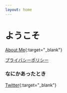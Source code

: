 ```yaml
---
layout: home
---
```

# ようこそ
[About Me](http://theoria24.github.io/twipro/){:target="_blank"}

[プライバシーポリシー](http://theoria24.github.io/privacy-policy.html)

### なにかあったとき
[Twitter](https://twitter.com/_theoria){:target="_blank"}